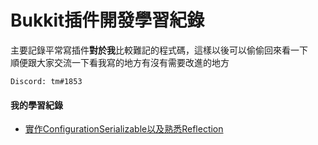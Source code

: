 # Bukkit插件開發學習紀錄
主要記錄平常寫插件**對於我**比較難記的程式碼，這樣以後可以偷偷回來看一下  
順便跟大家交流一下看我寫的地方有沒有需要改進的地方  
```
Discord: tm#1853
```

#### 我的學習紀錄
* [實作ConfigurationSerializable以及熟悉Reflection](https://github.com/class70636/Plugin-Development-Learning-Record/blob/master/ConfigurationSerializable%20and%20Reflection.md)
